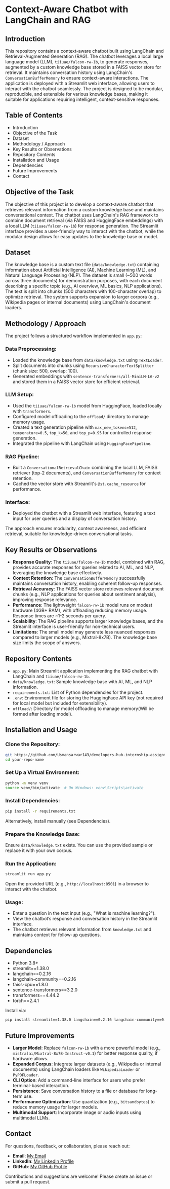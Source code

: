 # Context-Aware Chatbot with LangChain and RAG

## Introduction
This repository contains a context-aware chatbot built using LangChain and Retrieval-Augmented Generation (RAG). The chatbot leverages a local large language model (LLM), `tiiuae/falcon-rw-1b`, to generate responses, augmented by a custom knowledge base stored in a FAISS vector store for retrieval. It maintains conversation history using LangChain's `ConversationBufferMemory` to ensure context-aware interactions. The application is deployed with a Streamlit web interface, allowing users to interact with the chatbot seamlessly. The project is designed to be modular, reproducible, and extensible for various knowledge bases, making it suitable for applications requiring intelligent, context-sensitive responses.

## Table of Contents
- Introduction
- Objective of the Task
- Dataset
- Methodology / Approach
- Key Results or Observations
- Repository Contents
- Installation and Usage
- Dependencies
- Future Improvements
- Contact

## Objective of the Task
The objective of this project is to develop a context-aware chatbot that retrieves relevant information from a custom knowledge base and maintains conversational context. The chatbot uses LangChain's RAG framework to combine document retrieval (via FAISS and HuggingFace embeddings) with a local LLM (`tiiuae/falcon-rw-1b`) for response generation. The Streamlit interface provides a user-friendly way to interact with the chatbot, while the modular design allows for easy updates to the knowledge base or model.

## Dataset
The knowledge base is a custom text file (`data/knowledge.txt`) containing information about Artificial Intelligence (AI), Machine Learning (ML), and Natural Language Processing (NLP). The dataset is small (~500 words across three documents) for demonstration purposes, with each document describing a specific topic (e.g., AI overview, ML basics, NLP applications). The text is split into chunks (500 characters with 100-character overlap) to optimize retrieval. The system supports expansion to larger corpora (e.g., Wikipedia pages or internal documents) using LangChain's document loaders.

## Methodology / Approach
The project follows a structured workflow implemented in `app.py`:

### Data Preprocessing:
- Loaded the knowledge base from `data/knowledge.txt` using `TextLoader`.
- Split documents into chunks using `RecursiveCharacterTextSplitter` (chunk size: 500, overlap: 100).
- Generated embeddings with `sentence-transformers/all-MiniLM-L6-v2` and stored them in a FAISS vector store for efficient retrieval.

### LLM Setup:
- Used the `tiiuae/falcon-rw-1b` model from HuggingFace, loaded locally with `transformers`.
- Configured model offloading to the `offload/` directory to manage memory usage.
- Created a text generation pipeline with `max_new_tokens=512`, `temperature=0.5`, `top_k=50`, and `top_p=0.95` for controlled response generation.
- Integrated the pipeline with LangChain using `HuggingFacePipeline`.

### RAG Pipeline:
- Built a `ConversationalRetrievalChain` combining the local LLM, FAISS retriever (top-2 documents), and `ConversationBufferMemory` for context retention.
- Cached the vector store with Streamlit's `@st.cache_resource` for performance.

### Interface:
- Deployed the chatbot with a Streamlit web interface, featuring a text input for user queries and a display of conversation history.

The approach ensures modularity, context awareness, and efficient retrieval, suitable for knowledge-driven conversational tasks.

## Key Results or Observations
- **Response Quality**: The `tiiuae/falcon-rw-1b` model, combined with RAG, provides accurate responses for queries related to AI, ML, and NLP, leveraging the knowledge base effectively.
- **Context Retention**: The `ConversationBufferMemory` successfully maintains conversation history, enabling coherent follow-up responses.
- **Retrieval Accuracy**: The FAISS vector store retrieves relevant document chunks (e.g., NLP applications for queries about sentiment analysis), improving response relevance.
- **Performance**: The lightweight `falcon-rw-1b` model runs on modest hardware (4GB+ RAM), with offloading reducing memory usage. Response times are ~1-2 seconds per query.
- **Scalability**: The RAG pipeline supports larger knowledge bases, and the Streamlit interface is user-friendly for non-technical users.
- **Limitations**: The small model may generate less nuanced responses compared to larger models (e.g., Mixtral-8x7B). The knowledge base size limits the scope of answers.

## Repository Contents
- `app.py`: Main Streamlit application implementing the RAG chatbot with LangChain and `tiiuae/falcon-rw-1b`.
- `data/knowledge.txt`: Sample knowledge base with AI, ML, and NLP information.
- `requirements.txt`: List of Python dependencies for the project.
- `.env`: Environment file for storing the HuggingFace API key (not required for local model but included for extensibility).
- `offload/`: Directory for model offloading to manage memory(Will be formed after loading model).

## Installation and Usage

### Clone the Repository:
```bash
git https://github.com/Usmansarwar143/developers-hub-internship-assignment-2/Task04
cd your-repo-name
```

### Set Up a Virtual Environment:
```bash
python -m venv venv
source venv/bin/activate  # On Windows: venv\Scripts\activate
```

### Install Dependencies:
```bash
pip install -r requirements.txt
```
Alternatively, install manually (see Dependencies).

### Prepare the Knowledge Base:
Ensure `data/knowledge.txt` exists. You can use the provided sample or replace it with your own corpus.

### Run the Application:
```bash
streamlit run app.py
```
Open the provided URL (e.g., `http://localhost:8501`) in a browser to interact with the chatbot.

### Usage:
- Enter a question in the text input (e.g., "What is machine learning?").
- View the chatbot’s response and conversation history in the Streamlit interface.
- The chatbot retrieves relevant information from `knowledge.txt` and maintains context for follow-up questions.

## Dependencies
- Python 3.8+
- streamlit==1.38.0
- langchain==0.2.16
- langchain-community==0.2.16
- faiss-cpu==1.8.0
- sentence-transformers==3.2.0
- transformers==4.44.2
- torch==2.4.1

Install via:
```bash
pip install streamlit==1.38.0 langchain==0.2.16 langchain-community==0.2.16 faiss-cpu==1.8.0 sentence-transformers==3.2.0 transformers==4.44.2 torch==2.4.1
```

## Future Improvements
- **Larger Model**: Replace `falcon-rw-1b` with a more powerful model (e.g., `mistralai/Mixtral-8x7B-Instruct-v0.1`) for better response quality, if hardware allows.
- **Expanded Corpus**: Integrate larger datasets (e.g., Wikipedia or internal documents) using LangChain loaders like `WikipediaLoader` or `PyPDFLoader`.
- **CLI Option**: Add a command-line interface for users who prefer terminal-based interaction.
- **Persistence**: Save conversation history to a file or database for long-term use.
- **Performance Optimization**: Use quantization (e.g., `bitsandbytes`) to reduce memory usage for larger models.
- **Multimodal Support**: Incorporate image or audio inputs using multimodal LLMs.

## Contact
For questions, feedback, or collaboration, please reach out:

- **Email**: [My Email](mailto:muhammadusman.becsef22@iba-suk.edu.pk)
- **LinkedIn**: [My LinkedIn Profile](https://www.linkedin.com/in/muhammad-usman-018535253)
- **GitHub**: [My GitHub Profile](https://www.github.com/Usmansarwar143)

Contributions and suggestions are welcome! Please create an issue or submit a pull request.
